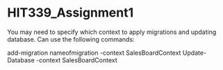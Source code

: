 # HIT339_Assignment1

You may need to specify which context to apply migrations and updating database.
Can use the following commands:

add-migration nameofmigration -context SalesBoardContext
Update-Database -context SalesBoardContext
